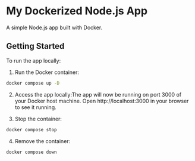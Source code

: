 # My Dockerized Node.js App

A simple Node.js app built with Docker.

## Getting Started
To run the app locally:


1. Run the Docker container:
```bash
docker compose up -D
```

2. Access the app locally:The app will now be running on port 3000 of your Docker host machine. Open http://localhost:3000 in your browser to see it running.

3. Stop the container:

```bash 
docker compose stop
```
4. Remove the container:

```bash 
docker compose down
```
